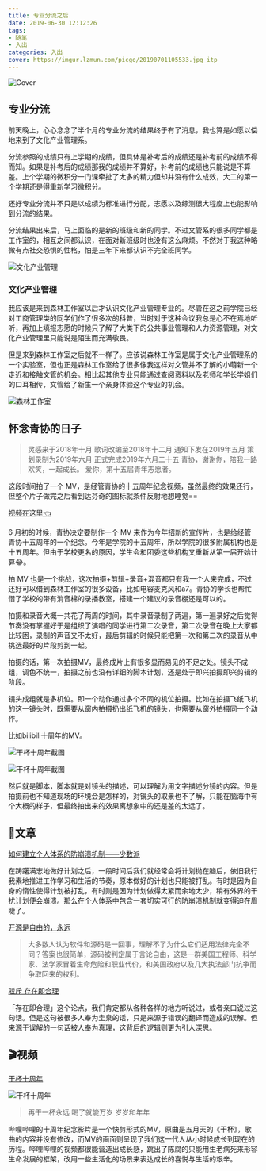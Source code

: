 ```yaml
---
title: 专业分流之后
date: 2019-06-30 12:12:26
tags: 
- 随笔
- 入出
categories: 入出
cover: https://imgur.lzmun.com/picgo/20190701105533.jpg_itp
---
```

![Cover](https://imgur.lzmun.com/picgo/20190701105533.jpg_itp)

## 专业分流

前天晚上，心心念念了半个月的专业分流的结果终于有了消息，我也算是如愿以偿地来到了文化产业管理系。

分流参照的成绩只有上学期的成绩，但具体是补考后的成绩还是补考前的成绩不得而知。如果是补考后的成绩那我的成绩并不算好，补考前的成绩也只能说是不算差。上个学期的微积分一门课牵扯了太多的精力但却并没有什么成效，大二的第一个学期还是得重新学习微积分。

还好专业分流并不只是以成绩为标准进行分配，志愿以及综测很大程度上也能影响到分流的结果。

分流结果出来后，马上面临的是新的班级和新的同学。不过文管系的很多同学都是工作室的，相互之间都认识，在面对新班级时也没有这么麻烦。不然对于我这种略微有点社交恐惧的性格，怕是三年下来都认识不完全班同学。

![文化产业管理](https://imgur.lzmun.com/picgo/20190630234220.jpg_itp)

### 文化产业管理

我应该是来到森林工作室以后才认识文化产业管理专业的。尽管在这之前学院已经对工商管理类的同学们作了很多次的科普，当时对于这种会议我总是心不在焉地听听，再加上填报志愿的时候只了解了大类下的公共事业管理和人力资源管理，对文化产业管理里只能说是陌生而充满敬畏。

但是来到森林工作室之后就不一样了。应该说森林工作室是属于文化产业管理系的一个实验室，但也正是森林工作室给了很多像我这样对文管并不了解的小萌新一个走近和接触文管的机会。相比起其他专业只能通过查阅资料以及老师和学长学姐们的口耳相传，文管给了新生一个亲身体验这个专业的机会。

![森林工作室](https://imgur.lzmun.com/picgo/20190701012557.jpg_itp)

## 怀念青协的日子

> 灵感来于2018年十月
> 歌词改编至2018年十二月
> 通知下发在2019年五月
> 策划录制为2019年六月
> 正式完成2019年六月二十五
> 青协，谢谢你，陪我一路欢笑，一起成长。
> 爱你，第十五届青年志愿者。

这段时间拍了一个 MV，是经管青协的十五周年纪念视频，虽然最终的效果还行，但整个片子做完之后看到达芬奇的图标就条件反射地想睡觉==

[视频在这里👈](https://www.bilibili.com/video/av56764936/)

6 月初的时候，青协决定要制作一个 MV 来作为今年招新的宣传片，也是给经管青协十五周年的一个纪念。今年是学院的十五周年，所以学院的很多附属机构也是十五周年。但由于学校更名的原因，学生会和团委这些机构又重新从第一届开始计算😂。

拍 MV 也是一个挑战，这次拍摄+剪辑+录音+混音都只有我一个人来完成，不过还好可以借到森林工作室的很多设备，比如电容麦克风和a7。青协的学长也帮忙借了学校的带有消音棉的录播教室，搭建一个建议的录音棚还是可以的。

拍摄和录音大概一共花了两周的时间，其中录音录制了两遍，第一遍录好之后觉得节奏没有掌握好于是组织了演唱的同学进行第二次录音，第二次录音在晚上大家都比较困，录制的声音又不太好，最后剪辑的时候只能把第一次和第二次的录音从中挑选最好的片段剪到一起。

拍摄的话，第一次拍摄MV，最终成片上有很多显而易见的不足之处。镜头不成组，调色不统一，拍摄之前也没有详细的脚本计划，还是处于即兴拍摄即兴剪辑的阶段。

镜头成组就是多机位。即一个动作通过多个不同的机位拍摄。比如在拍摄飞纸飞机的这一镜头时，既需要从窗内拍摄扔出纸飞机的镜头，也需要从窗外拍摄同一个动作。

比如bilibili十周年的MV。

![干杯十周年截图](https://imgur.lzmun.com/picgo/20190701004250.png_itp)

![干杯十周年截图](https://imgur.lzmun.com/picgo/20190701004403.png_itp)

然后就是脚本，脚本就是对镜头的描述，可以理解为用文字描述分镜的内容。但是拍摄前也不知道现场的环境会是怎样的，对镜头的取景也不了解，只能在脑海中有个大概的样子，但最终拍出来的效果离想象中的还是差的太远了。

## 📜文章

[如何建立个人体系的防崩溃机制——少数派](https://sspai.com/post/55341)

在踌躇满志地做好计划之后，一段时间后我们就经常会将计划抛在脑后，依旧我行我素地推进工作学习和生活的节奏，原本做好的计划也只能被打乱。有时是因为自身的惰性使得计划被打乱，有时则是因为计划做得太紧而余地太少，稍有外界的干扰计划便会崩溃。那么在个人体系中包含一套切实可行的防崩溃机制就变得迫在眉睫了。

[开源是自由的，永远](https://jhuo.ca/post/opensource_freedom_forever/)

> 大多数人认为软件和源码是一回事，理解不了为什么它们适用法律完全不同？答案也很简单，源码被判定属于言论自由，这是一群美国工程师、科学家、法学家冒着生命危险和职业代价，和美国政府以及几大执法部门抗争而争取回来的权利。

[驳斥 存在即合理](https://www.itypen.com/2019/06/25/refuting-existence-is-reasonable/)

「存在即合理」这个论点，我们肯定都从各种各样的地方听说过，或者亲口说过这句话。但是这句被很多人奉为圭臬的话，只是来源于错误的翻译而造成的误解。但来源于误解的一句话被人奉为真理，这背后的逻辑则更为引人深思。

## 🎬视频

[干杯十周年](https://www.bilibili.com/video/av56315372/)

![干杯十周年](https://imgur.lzmun.com/picgo/20190701004403.png_itp)

> 再干一杯永远
> 喝了就能万岁
> 岁岁和年年

哔哩哔哩的十周年纪念影片是一个快剪形式的MV，原曲是五月天的《干杯》，歌曲的内容并没有修改，而MV的画面则呈现了我们这一代人从小时候成长到现在的历程。哔哩哔哩的视频都很能营造出成长感，跳出了陈腐的只能用生老病死来形容生命发展的框架，改用一些生活化的场景来表达成长的喜悦与生活的艰辛。

